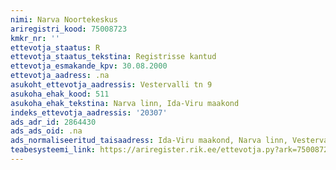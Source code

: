 ```yaml
---
nimi: Narva Noortekeskus
ariregistri_kood: 75008723
kmkr_nr: ''
ettevotja_staatus: R
ettevotja_staatus_tekstina: Registrisse kantud
ettevotja_esmakande_kpv: 30.08.2000
ettevotja_aadress: .na
asukoht_ettevotja_aadressis: Vestervalli tn 9
asukoha_ehak_kood: 511
asukoha_ehak_tekstina: Narva linn, Ida-Viru maakond
indeks_ettevotja_aadressis: '20307'
ads_adr_id: 2864430
ads_ads_oid: .na
ads_normaliseeritud_taisaadress: Ida-Viru maakond, Narva linn, Vestervalli tn 9
teabesysteemi_link: https://ariregister.rik.ee/ettevotja.py?ark=75008723&ref=rekvisiidid
---
```

